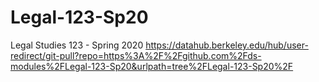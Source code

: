 # Legal-123-Sp20
Legal Studies 123 - Spring 2020
https://datahub.berkeley.edu/hub/user-redirect/git-pull?repo=https%3A%2F%2Fgithub.com%2Fds-modules%2FLegal-123-Sp20&urlpath=tree%2FLegal-123-Sp20%2F
